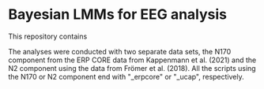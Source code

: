 # Bayesian LMMs for EEG analysis

This repository contains 

The analyses were conducted with two separate data sets, the N170 component from the ERP CORE data from Kappenmann et al. (2021) and the N2 component using the data from Frömer et al. (2018). All the scripts using the N170 or N2 component end with "_erpcore" or "_ucap", respectively.

